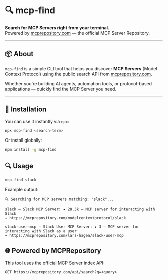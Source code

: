 # 🔍 mcp-find

**Search for MCP Servers right from your terminal.**  
Powered by [mcprepository.com](https://mcprepository.com) — the official MCP Server Repository.

---

## 📦 About

`mcp-find` is a simple CLI tool that helps you discover **MCP Servers** (Model Context Protocol) using the public search API from [mcprepository.com](https://mcprepository.com).

Whether you're building AI agents, automation tools, or protocol-based applications — quickly find the MCP Server you need.

---

## 🚀 Installation

You can use it instantly via `npx`:

```bash
npx mcp-find <search-term>
```

Or install globally:

```bash
npm install -g mcp-find
```

## 🔍 Usage

```bash
mcp-find slack
```

Example output:

```
🔍 Searching for MCP servers matching: "slack"...

slack — Slack MCP Server: ★ 28.3k — MCP server for interacting with Slack
→ https://mcprepository.com/modelcontextprotocol/slack

slack-user-mcp — Slack User MCP Server: ★ 3 — MCP server for interacting with Slack as a user
→ https://mcprepository.com/lars-hagen/slack-user-mcp
```

## 🌐 Powered by MCPRepository

This tool uses the official MCP Server index API:

```
GET https://mcprepository.com/api/search?q=<query>
```
